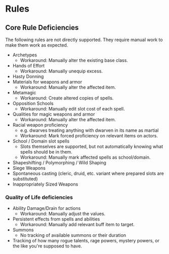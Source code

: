# Rules

## Core Rule Deficiencies

The following rules are not directly supported. They require manual work to make them work as expected.

- Archetypes
  - Workaround: Manually alter the existing base class.
- Hands of Effort
  - Workaround: Manually unequip excess.
- Hasty Donning
- Materials for weapons and armor
  - Workaround: Manually alter the affected item.
- Metamagic
  - Workaround: Create altered copies of spells.
- Opposition Schools
  - Workaround: Manually edit slot cost of each spell.
- Qualities for magic weapons and armor
  - Workaround: Manually alter the affected item.
- Racial weapon proficiency
  - e.g. dwarves treating anything with dwarven in its name as martial
  - Workaround: Mark forced proficiency on relevant items on actors.
- School / Domain slot spells
  - Slots themselves are supported, but not automatically knowing what spells should be in them.
  - Workaround: Manually mark affected spells as school/domain.
- Shapeshifting / Polymorphing / Wild Shaping
- Siege Weapons
- Spontaneous casting (cleric, druid, etc. variant where prepared slots are substituted)
- Inappropriately Sized Weapons

### Quality of Life deficiencies

- Ability Damage/Drain for actions
  - Workaround: Manually adjust the values.
- Persistent effects from spells and abilities
  - Workaround: Manually add relevant buff item to target.
- Summons
  - No tracking of available summons or their duration
- Tracking of how many rogue talents, rage powers, mystery powers, or the like you're supposed to have.
